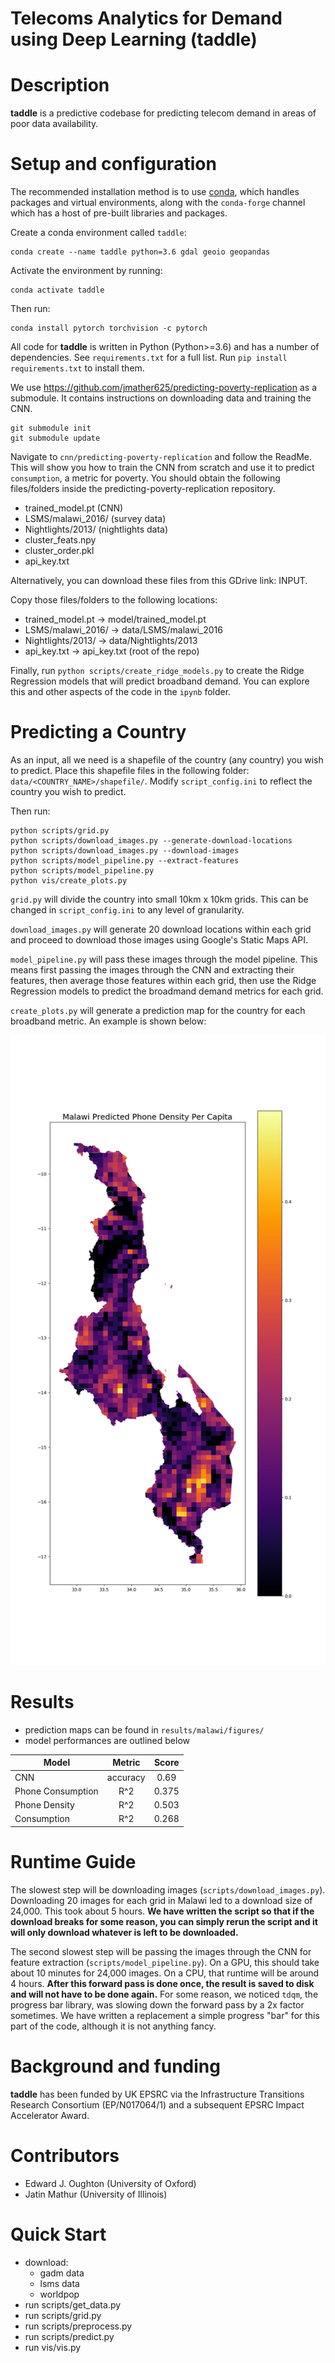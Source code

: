 Telecoms Analytics for Demand using Deep Learning (taddle)
===========================================

Description
===========
**taddle** is a predictive codebase for predicting telecom demand in areas of poor data
availability.


Setup and configuration
=======================

The recommended installation method is to use [conda](http://conda.pydata.org/miniconda.html),
which handles packages and virtual environments,
along with the `conda-forge` channel which has a host of pre-built libraries and packages.

Create a conda environment called `taddle`:

    conda create --name taddle python=3.6 gdal geoio geopandas

Activate the environment by running:

    conda activate taddle

Then run:

    conda install pytorch torchvision -c pytorch

All code for **taddle** is written in Python (Python>=3.6) and has a number of dependencies.
See `requirements.txt` for a full list. Run `pip install requirements.txt` to install them.

We use https://github.com/jmather625/predicting-poverty-replication as a submodule. It contains instructions on downloading data and training the CNN.

    git submodule init
    git submodule update

Navigate to `cnn/predicting-poverty-replication` and follow the ReadMe. This will show you how to train the CNN from scratch and use it to predict `consumption`, a metric for poverty. You should obtain the following files/folders inside the predicting-poverty-replication repository.
- trained_model.pt (CNN)
- LSMS/malawi_2016/ (survey data)
- Nightlights/2013/ (nightlights data)
- cluster_feats.npy
- cluster_order.pkl
- api_key.txt

Alternatively, you can download these files from this GDrive link: INPUT.

Copy those files/folders to the following locations:
- trained_model.pt -> model/trained_model.pt
- LSMS/malawi_2016/ -> data/LSMS/malawi_2016
- Nightlights/2013/ -> data/Nightlights/2013
- api_key.txt -> api_key.txt (root of the repo)

Finally, run `python scripts/create_ridge_models.py` to create the Ridge Regression models that will predict broadband demand. You can explore this and other aspects of the code in the `ipynb` folder.

Predicting a Country
=======================
As an input, all we need is a shapefile of the country (any country) you wish to predict. Place this shapefile files in the following folder:  `data/<COUNTRY_NAME>/shapefile/`. Modify `script_config.ini` to reflect the country you wish to predict.

Then run:

    python scripts/grid.py
    python scripts/download_images.py --generate-download-locations
    python scripts/download_images.py --download-images
    python scripts/model_pipeline.py --extract-features
    python scripts/model_pipeline.py
    python vis/create_plots.py

`grid.py` will divide the country into small 10km x 10km grids. This can be changed in `script_config.ini` to any level of granularity.

`download_images.py` will generate 20 download locations within each grid and proceed to download those images using Google's Static Maps API.

`model_pipeline.py` will pass these images through the model pipeline. This means first passing the images through the CNN and extracting their features, then average those features within each grid, then use the Ridge Regression models to predict the broadmand demand metrics for each grid.

`create_plots.py` will generate a prediction map for the country for each broadband metric. An example is shown below:

![Predicted Phone Density Figure](results/malawi/figures/predicted_phone_density_per_capita.png)

Results
======================
- prediction maps can be found in `results/malawi/figures/`
- model performances are outlined below

| Model              |  Metric       | Score     |
| ------------------ |:-------------:| :-------: |
| CNN                | accuracy      |   0.69    |
| Phone Consumption  | R^2           |   0.375   |
| Phone Density      | R^2           |   0.503   |
| Consumption        | R^2           |   0.268   |


Runtime Guide
======================
The slowest step will be downloading images (`scripts/download_images.py`). Downloading 20 images for each grid in Malawi led to a download size of 24,000. This took about 5 hours. **We have written the script so that if the download breaks for some reason, you can simply rerun the script and it will only download whatever is left to be downloaded.**

The second slowest step will be passing the images through the CNN for feature extraction (`scripts/model_pipeline.py`). On a GPU, this should take about 10 minutes for 24,000 images. On a CPU, that runtime will be around 4 hours. **After this forward pass is done once, the result is saved to disk and will not have to be done again.** For some reason, we noticed `tdqm`, the progress bar library, was slowing down the forward pass by a 2x factor sometimes. We have written a replacement a simple progress "bar" for this part of the code, although it is not anything fancy.


Background and funding
======================

**taddle** has been funded by UK EPSRC via the Infrastructure Transitions Research
Consortium (EP/N017064/1) and a subsequent EPSRC Impact Accelerator Award.

Contributors
============
- Edward J. Oughton (University of Oxford)
- Jatin Mathur (University of Illinois)

Quick Start
===========
- download:
    - gadm data
    - lsms data
    - worldpop
- run scripts/get_data.py
- run scripts/grid.py
- run scripts/preprocess.py
- run scripts/predict.py
- run vis/vis.py
